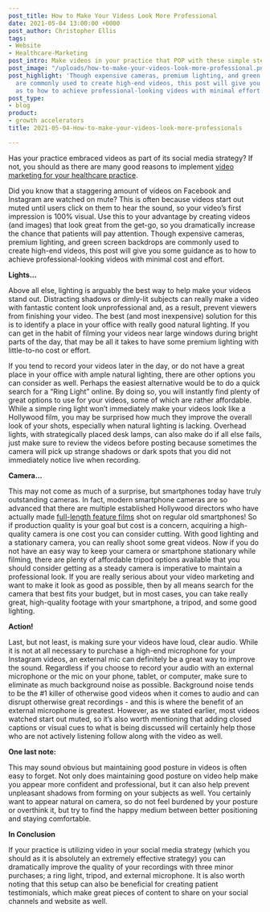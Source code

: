 ```yaml
---
post_title: How to Make Your Videos Look More Professional
date: 2021-05-04 13:00:00 +0000
post_author: Christopher Ellis
tags:
- Website
- Healthcare-Marketing
post_intro: Make videos in your practice that POP with these simple steps.
post_image: "/uploads/how-to-make-your-videos-look-more-professional.png"
post_highlight: 'Though expensive cameras, premium lighting, and green screen backdrops
  are commonly used to create high-end videos, this post will give you some guidance
  as to how to achieve professional-looking videos with minimal effort. '
post_type:
- blog
product:
- growth accelerators
title: 2021-05-04-How-to-make-your-videos-look-more-professionals

---
```

Has your practice embraced videos as part of its social media strategy? If not, you should as there are many good reasons to implement [video marketing for your healthcare practice](https://doctorlogic.com/blog/video-marketing-for-healthcare-practices.html).

Did you know that a staggering amount of videos on Facebook and Instagram are watched on mute? This is often because videos start out muted until users click on them to hear the sound, so your video’s first impression is 100% visual. Use this to your advantage by creating videos (and images) that look great from the get-go, so you dramatically increase the chance that patients will pay attention. Though expensive cameras, premium lighting, and green screen backdrops are commonly used to create high-end videos, this post will give you some guidance as to how to achieve professional-looking videos with minimal cost and effort.

**Lights...**

Above all else, lighting is arguably the best way to help make your videos stand out. Distracting shadows or dimly-lit subjects can really make a video with fantastic content look unprofessional and, as a result, prevent viewers from finishing your video. The best (and most inexpensive) solution for this is to identify a place in your office with really good natural lighting. If you can get in the habit of filming your videos near large windows during bright parts of the day, that may be all it takes to have some premium lighting with little-to-no cost or effort.

If you tend to record your videos later in the day, or do not have a great place in your office with ample natural lighting, there are other options you can consider as well. Perhaps the easiest alternative would be to do a quick search for a “Ring Light” online. By doing so, you will instantly find plenty of great options to use for your videos, some of which are rather affordable. While a simple ring light won’t immediately make your videos look like a Hollywood film, you may be surprised how much they improve the overall look of your shots, especially when natural lighting is lacking. Overhead lights, with strategically placed desk lamps, can also make do if all else fails, just make sure to review the videos before posting because sometimes the camera will pick up strange shadows or dark spots that you did not immediately notice live when recording.

**Camera...**

This may not come as much of a surprise, but smartphones today have truly outstanding cameras. In fact, modern smartphone cameras are so advanced that there are multiple established Hollywood directors who have actually made [full-length feature films](https://www.rushlywritten.com/2019/02/5-netflix-films-shot-on-iphone.html) shot on regular old smartphones! So if production quality is your goal but cost is a concern,  acquiring a high-quality camera is one cost you can consider cutting. With good lighting and a stationary camera, you can really shoot some great videos. Now if you do not have an easy way to keep your camera or smartphone stationary while filming, there are plenty of affordable tripod options available that you should consider getting as a steady camera is imperative to maintain a professional look. If you are really serious about your video marketing and want to make it look as good as possible, then by all means search for the camera that best fits your budget, but in most cases, you can take really great, high-quality footage with your smartphone, a tripod, and some good lighting.

**Action!**

Last, but not least, is making sure your videos have loud, clear audio. While it is not at all necessary to purchase a high-end microphone for your Instagram videos, an external mic can definitely be a great way to improve the sound. Regardless if you choose to record your audio with an external microphone or the mic on your phone, tablet, or computer, make sure to eliminate as much background noise as possible. Background noise tends to be the #1 killer of otherwise good videos when it comes to audio and can disrupt otherwise great recordings - and this is where the benefit of an external microphone is greatest. However, as we stated earlier, most videos watched start out muted, so it’s also worth mentioning that adding closed captions or visual cues to what is being discussed will certainly help those who are not actively listening follow along with the video as well.

**One last note:**

This may sound obvious but maintaining good posture in videos is often easy to forget. Not only does maintaining good posture on video help make you appear more confident and professional, but it can also help prevent unpleasant shadows from forming on your subjects as well. You certainly want to appear natural on camera, so do not feel burdened by your posture or overthink it, but try to find the happy medium between better positioning and staying comfortable.

**In Conclusion**

If your practice is utilizing video in your social media strategy (which you should as it is absolutely an extremely effective strategy) you can dramatically improve the quality of your recordings with three minor purchases; a ring light, tripod, and external microphone. It is also worth noting that this setup can also be beneficial for creating patient testimonials, which make great pieces of content to share on your social channels and website as well.